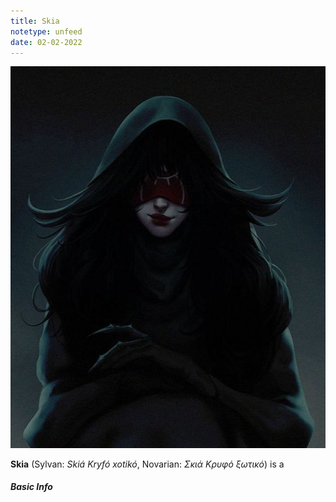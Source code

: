 ```yaml
---
title: Skia
notetype: unfeed
date: 02-02-2022
---
```

<div class="character-portrait">
<img src="https://raw.githubusercontent.com/Atlantagor/atlantagor.github.io/main/assets/img/Skia.png">
</div>

**Skia** (Sylvan: *Skiá Kryfó xotikó*, Novarian: *Σκιά Κρυφό ξωτικό*) is a 

##### Basic Info

